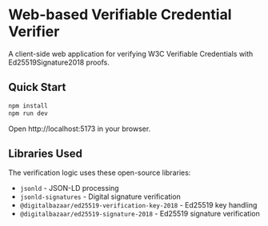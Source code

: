 # Web-based Verifiable Credential Verifier

A client-side web application for verifying W3C Verifiable Credentials with Ed25519Signature2018 proofs.

## Quick Start

```bash
npm install
npm run dev
```

Open http://localhost:5173 in your browser.

## Libraries Used

The verification logic uses these open-source libraries:

- `jsonld` - JSON-LD processing
- `jsonld-signatures` - Digital signature verification
- `@digitalbazaar/ed25519-verification-key-2018` - Ed25519 key handling
- `@digitalbazaar/ed25519-signature-2018` - Ed25519 signature verification
